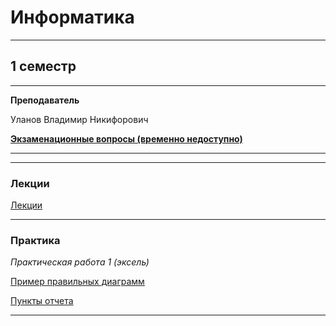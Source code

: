 # Информатика
____________
## 1 семестр
___________
**Преподаватель**

Уланов Владимир Никифорович

[**Экзаменационные вопросы (временно недоступно)**](https://github.com/Veldorn/SPbGTI/blob/main/Files/ComputerScience/Лекции.png)
___________
_________
### Лекции

[Лекции](https://github.com/Veldorn/SPbGTI/blob/main/Files/ComputerScience/Лекции.png)
___________
### Практика

*Практическая работа 1 (эксель)*

[Пример правильных диаграмм](https://github.com/Veldorn/SPbGTI/blob/main/Files/ComputerScience/Примеры%20диаграмм.png)

[Пункты отчета](https://github.com/Veldorn/SPbGTI/blob/main/Files/ComputerScience/Пункты%20отчета.png)
___________

